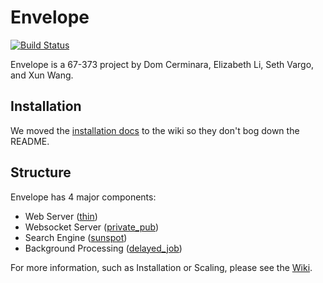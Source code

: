 Envelope
========

[![Build Status](https://secure.travis-ci.org/envelopeapp/envelope.png?branch=master)](http://travis-ci.org/envelopeapp/envelope)

Envelope is a 67-373 project by Dom Cerminara, Elizabeth Li, Seth Vargo, and Xun Wang.


## Installation
We moved the [installation docs](envelope/wiki/Installation) to the wiki so they don't bog down the README.

## Structure
Envelope has 4 major components:
  - Web Server ([thin](https://github.com/macournoyer/thin))
  - Websocket Server ([private_pub](https://github.com/ryanb/private_pub))
  - Search Engine ([sunspot](https://github.com/outoftime/sunspot))
  - Background Processing ([delayed_job](https://github.com/collectiveidea/delayed_job))
  
For more information, such as Installation or Scaling, please see the [Wiki](envelope/wiki/Home).